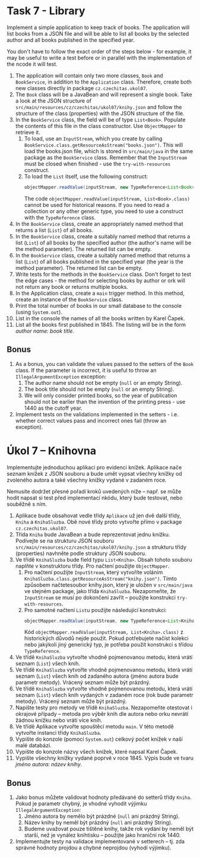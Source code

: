 # Task 7 - Library
Implement a simple application to keep track of books. The application will list books from a JSON file and will be able to list all books by the selected author 
and all books published in the specified year.

You don't have to follow the exact order of the steps below - for example, it may be useful to write a test before or in parallel with the implementation 
of the ncode it will test.

1. The application will contain only two more classes, `Book`  and `BookService`, in addition to the `Application` class. Therefore, create both new classes directly 
in package `cz.czechitas.ukol07`.
1. The `Book` class will be a JavaBean and will represent a single book. Take a look at the JSON structure of `src/main/resources/cz/czechitas/ukol07/knihy.json` 
and follow the structure of the class (properties) with the JSON structure of the file.
2. In the `BookService` class, the field will be of type `List<Book>`. Populate the contents of this file in the class constructor. Use `ObjectMapper` to retrieve it. 
   1. To load, use an `InputStream`, which you create by calling `BookService.class.getResourceAsStream("books.json")`. This will load the books.json file, 
   which is stored in `src/main/java` in the same package as the `BookService` class. Remember that the `InputStream` must be closed when finished - use 
   the `try-with-resources` construct.
   1. To load the `List` itself, use the following construct:
       ```java
       objectMapper.readValue(inputStream, new TypeReference<List<Book>>(){})
       ```
      The code `objectMapper.readValue(inputStream, List<Book>.class)` cannot be used for historical reasons. If you need to read a collection or any other
      generic type, you need to use a construct with the `TypeReference` class.
1. In the `BookService` class, create an appropriately named method that returns a list (`List`) of all books.
1. In the `BookService` class, create a suitably named method that returns a list (`List`) of all books by the specified author (the author's name will be the method parameter).
   The returned list can be empty.
1. In the `BookService` class, create a suitably named method that returns a list (`List`) of all books published in the specified year (the year is the method parameter).
   The returned list can be empty.
1. Write tests for the methods in the `BookService` class. Don't forget to test the edge cases - the method for selecting books by author or ork will not return any book
   or returns multiple books.
1. In the Application class, create a `main` trigger method. In this method, create an instance of the `BookService` class.
1. Print the total number of books in our small database to the console (using `System.out`).
1. List in the console the names of all the books written by Karel Čapek.
1. List all the books first published in 1845. The listing will be in the form *author name: book title*.

## Bonus

1. As a bonus, you can validate the values passed to the setters of the `Book` class. If the parameter is incorrect, it is useful to throw an `IllegalArgumentException` exception:
    1. The author name should not be empty (`null` or an empty String).
    1. The book title should not be empty (`null` or an empty String).
    1. We will only consider printed books, so the year of publication should not be earlier than the invention of the printing press - use 1440 as the cutoff year.
1. Implement tests on the validations implemented in the setters - i.e. whether correct values pass and incorrect ones fail (throw an exception).




# Úkol 7 – Knihovna

Implementujte jednoduchou aplikaci pro evidenci knížek. Aplikace nače seznam knížek z JSON souboru a bude umět vypsat všechny knížky od zvoleného autora a také
všechny knížky vydané v zadaném roce.

Nemusíte dodržet přesné pořadí kroků uvedených níže – např. se může hodit napsat si test před implementací nkódu, který bude testovat, nebo souběžně s ním.

1. Aplikace bude obsahovat vedle třídy `Aplikace` už jen dvě další třídy, `Kniha` a `KnihaSluzba`. Obě nové třídy proto vytvořte přímo v
   package `cz.czechitas.ukol07`.
1. Třída `Kniha` bude JavaBean a bude reprezentovat jednu knížku. Podívejte se na strukturu JSON souboru `src/main/resources/cz/czechitas/ukol07/knihy.json` a
   strukturu třídy (properties) navhněte podle struktury JSON souboru.
2. Ve třídě `KnihaSluzba` bude field typu `List<Kniha>`. Obsah tohoto souboru naplňte v konstruktoru třídy. Pro načtení použijte `ObjectMapper`.
    1. Pro načtení použijte `InputStream`, který vytvoříte voláním `KnihaSluzba.class.getResourceAsStream("knihy.json")`. Tímto způsobem načtetesoubor
       knihy.json, který je uložen
       v `src/main/java` ve stejném package, jako třída `KnihaSluzba`. Nezapomeňte, že `InputStream` se musí po dokončení zavřít – použijte
       konstrukci `try-with-resources`.
    1. Pro samotné načtení `List`u použijte následující konstrukci:
       ```java
       objectMapper.readValue(inputStream, new TypeReference<List<Kniha>>(){})
       ```
       Kód `objectMapper.readValue(inputStream, List<Kniha>.class)` z historických důvodů nejde použít. Pokud potřebujete načíst kolekci nebo jakýkoli jiný
       generický typ, je potřeba použít konstrukci s třídou `TypeReference`.
1. Ve třídě `KnihaSluzba` vytvořte vhodně pojmenovanou metodu, která vrátí seznam (`List`) všech knih.
1. Ve třídě `KnihaSluzba` vytvořte vhodně pojmenovanou metodu, která vrátí seznam (`List`) všech knih od zadaného autora (jméno autora bude parametr metody).
   Vrácený seznam může být prázdný.
1. Ve třídě `KnihaSluzba` vytvořte vhodně pojmenovanou metodu, která vrátí seznam (`List`) všech knih vydaných v zadaném roce (rok bude parametr metody).
   Vrácený seznam může být prázdný.
1. Napište testy pro metody ve třídě `KnihaSluzba`. Nezapomeňte otestovat i okrajové případy – metoda pro výběr knih dle autora nebo orku nevrátí žádnou knížku
   nebo vrátí více knih.
1. Ve třídě Aplikace vytvořte spouštěcí metodu `main`. V této metodě vytvořte instanci třídy `KnihaSluzba`.
1. Vypište do konzole (pomocí `System.out`) celkový počet knížek v naší malé databázi.
1. Vypište do konzole názvy všech knížek, které napsal Karel Čapek.
1. Vypište všechny knížky vydané poprvé v roce 1845. Výpis bude ve tvaru *jméno autora: název knihy*.

## Bonus

1. Jako bonus můžete validovat hodnoty předávané do setterů třídy `Kniha`. Pokud je parametr chybný, je vhodné vyhodit výjimku `IllegalArgumentException`:
    1. Jméno autora by nemělo být prázdné (`null` ani prázdný String).
    1. Název knihy by neměl být prázdný (`null` ani prázdný String).
    1. Budeme uvažovat pouze tištěné knihy, takže rok vydání by neměl být starší, než je vynález knihtisku – použijte jako hraniční rok 1440.
1. Implementujte testy na validace implementované v setterech – tj. zda správné hodnoty projdou a chybné neprojdou (vyhodí výjimku).
